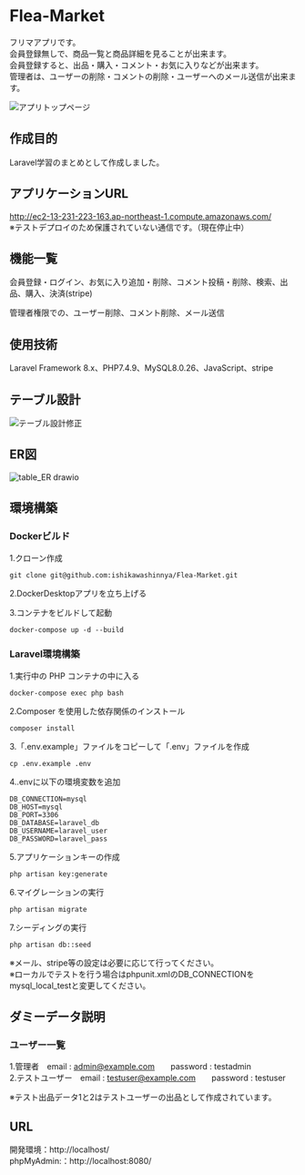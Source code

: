 # Flea-Market
フリマアプリです。  
会員登録無しで、商品一覧と商品詳細を見ることが出来ます。  
会員登録すると、出品・購入・コメント・お気に入りなどが出来ます。  
管理者は、ユーザーの削除・コメントの削除・ユーザーへのメール送信が出来ます。  
  
![アプリトップページ](https://github.com/user-attachments/assets/a14607bd-333f-4b26-9b8f-61bd3212d3ba)

## 作成目的  
Laravel学習のまとめとして作成しました。

## アプリケーションURL
http://ec2-13-231-223-163.ap-northeast-1.compute.amazonaws.com/  
※テストデプロイのため保護されていない通信です。（現在停止中）

## 機能一覧
会員登録・ログイン、お気に入り追加・削除、コメント投稿・削除、検索、出品、購入、決済(stripe)  

管理者権限での、ユーザー削除、コメント削除、メール送信  

## 使用技術
Laravel Framework 8.x、PHP7.4.9、MySQL8.0.26、JavaScript、stripe

## テーブル設計
![テーブル設計修正](https://github.com/user-attachments/assets/6fc4a6e9-6474-411f-b988-067f199242b4)

## ER図
![table_ER drawio](https://github.com/user-attachments/assets/9bf362ef-fd5c-4445-a8c9-84d927df00ab)

## 環境構築
### Dockerビルド

  1.クローン作成
  
    git clone git@github.com:ishikawashinnya/Flea-Market.git
  
  2.DockerDesktopアプリを立ち上げる

  3.コンテナをビルドして起動
  
    docker-compose up -d --build

### Laravel環境構築

  1.実行中の PHP コンテナの中に入る
  
    docker-compose exec php bash
  
  2.Composer を使用した依存関係のインストール
  
    composer install
  
  3.「.env.example」ファイルをコピーして「.env」ファイルを作成  

    cp .env.example .env
  
  4..envに以下の環境変数を追加
  
    DB_CONNECTION=mysql
    DB_HOST=mysql
    DB_PORT=3306
    DB_DATABASE=laravel_db
    DB_USERNAME=laravel_user
    DB_PASSWORD=laravel_pass  
    
  5.アプリケーションキーの作成
  
    php artisan key:generate
    
  6.マイグレーションの実行
  
    php artisan migrate

  7.シーディングの実行
  
    php artisan db::seed  

  ※メール、stripe等の設定は必要に応じて行ってください。  
  ※ローカルでテストを行う場合はphpunit.xmlのDB_CONNECTIONをmysql_local_testと変更してください。

## ダミーデータ説明
### ユーザー一覧
1.管理者　email : admin@example.com　　password : testadmin  
2.テストユーザー　email : testuser@example.com　　password : testuser  
  
※テスト出品データ1と2はテストユーザーの出品として作成されています。  

## URL
開発環境：http://localhost/  
phpMyAdmin:：http://localhost:8080/
